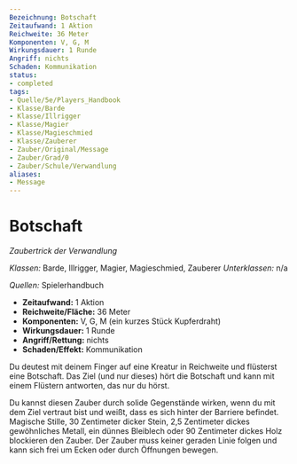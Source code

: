 ```yaml
---
Bezeichnung: Botschaft
Zeitaufwand: 1 Aktion
Reichweite: 36 Meter
Komponenten: V, G, M
Wirkungsdauer: 1 Runde
Angriff: nichts
Schaden: Kommunikation
status:
- completed
tags:
- Quelle/5e/Players_Handbook
- Klasse/Barde
- Klasse/Illrigger
- Klasse/Magier
- Klasse/Magieschmied
- Klasse/Zauberer
- Zauber/Original/Message
- Zauber/Grad/0
- Zauber/Schule/Verwandlung
aliases:
- Message
---
```

# Botschaft
_Zaubertrick der Verwandlung_

_Klassen:_ Barde, Illrigger, Magier, Magieschmied, Zauberer
_Unterklassen:_ n/a

_Quellen:_ Spielerhandbuch

- **Zeitaufwand:** 1 Aktion
- **Reichweite/Fläche:** 36 Meter
- **Komponenten:** V, G, M (ein kurzes Stück Kupferdraht)
- **Wirkungsdauer:** 1 Runde
- **Angriff/Rettung:** nichts
- **Schaden/Effekt:** Kommunikation

Du deutest mit deinem Finger auf eine Kreatur in Reichweite und flüsterst eine Botschaft. Das Ziel (und nur dieses) hört die Botschaft und kann mit einem Flüstern antworten, das nur du hörst.

Du kannst diesen Zauber durch solide Gegenstände wirken, wenn du mit dem Ziel vertraut bist und weißt, dass es sich hinter der Barriere befindet. Magische Stille, 30 Zentimeter dicker Stein, 2,5 Zentimeter dickes gewöhnliches Metall, ein dünnes Bleiblech oder 90 Zentimeter dickes Holz blockieren den Zauber. Der Zauber muss keiner geraden Linie folgen und kann sich frei um Ecken oder durch Öffnungen bewegen.